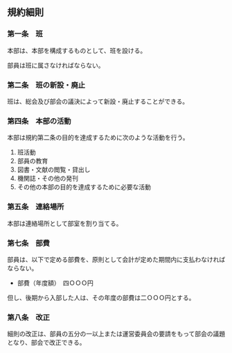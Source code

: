 ## 規約細則

### 第一条　班

本部は、本部を構成するものとして、班を設ける。

部員は班に属さなければならない。

### 第二条　班の新設・廃止

班は、総会及び部会の議決によって新設・廃止することができる。

### 第四条　本部の活動

本部は規約第二条の目的を達成するために次のような活動を行う。

1. 班活動
2. 部員の教育
3. 図書・文献の閲覧・貸出し
4. 機関誌・その他の発刊
5. その他の本部の目的を達成するために必要な活動

### 第五条　連絡場所

本部は連絡場所として部室を割り当てる。

### 第七条　部費

部員は、以下で定める部費を、原則として会計が定めた期間内に支払わなければならない。

- 部費（年度額）　四ＯＯＯ円

但し、後期から入部した人は、その年度の部費は二ＯＯＯ円とする。

### 第八条　改正

細則の改正は、部員の五分の一以上または運営委員会の要請をもって部会の議題となり、部会で改正できる。
